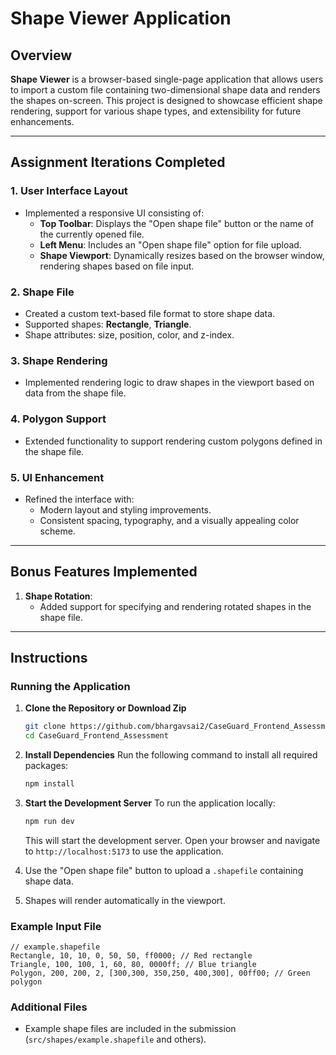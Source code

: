 # Shape Viewer Application

## Overview
**Shape Viewer** is a browser-based single-page application that allows users to import a custom file containing two-dimensional shape data and renders the shapes on-screen. This project is designed to showcase efficient shape rendering, support for various shape types, and extensibility for future enhancements.

---

## Assignment Iterations Completed

### 1. User Interface Layout
- Implemented a responsive UI consisting of:
  - **Top Toolbar**: Displays the "Open shape file" button or the name of the currently opened file.
  - **Left Menu**: Includes an "Open shape file" option for file upload.
  - **Shape Viewport**: Dynamically resizes based on the browser window, rendering shapes based on file input.

### 2. Shape File
- Created a custom text-based file format to store shape data.
- Supported shapes: **Rectangle**, **Triangle**.
- Shape attributes: size, position, color, and z-index.

### 3. Shape Rendering
- Implemented rendering logic to draw shapes in the viewport based on data from the shape file.

### 4. Polygon Support
- Extended functionality to support rendering custom polygons defined in the shape file.

### 5. UI Enhancement
- Refined the interface with:
  - Modern layout and styling improvements.
  - Consistent spacing, typography, and a visually appealing color scheme.

---

## Bonus Features Implemented

1. **Shape Rotation**:
   - Added support for specifying and rendering rotated shapes in the shape file.

---

## Instructions
### Running the Application
1. **Clone the Repository or Download Zip**
   ```bash
   git clone https://github.com/bhargavsai2/CaseGuard_Frontend_Assessment.git
   cd CaseGuard_Frontend_Assessment
   ```

2. **Install Dependencies**
   Run the following command to install all required packages:
   ```bash
   npm install
   ```

3. **Start the Development Server**
   To run the application locally:
   ```bash
   npm run dev
   ```
   This will start the development server. Open your browser and navigate to `http://localhost:5173` to use the application.

4. Use the "Open shape file" button to upload a `.shapefile` containing shape data.
3. Shapes will render automatically in the viewport.

### Example Input File
```
// example.shapefile
Rectangle, 10, 10, 0, 50, 50, ff0000; // Red rectangle
Triangle, 100, 100, 1, 60, 80, 0000ff; // Blue triangle
Polygon, 200, 200, 2, [300,300, 350,250, 400,300], 00ff00; // Green polygon
```

### Additional Files
- Example shape files are included in the submission (`src/shapes/example.shapefile` and others).
